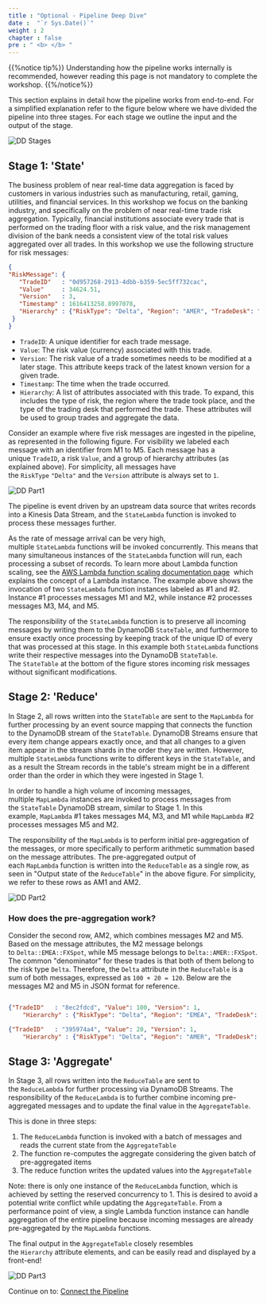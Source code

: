 ```yaml
---
title : "Optional - Pipeline Deep Dive"
date :  "`r Sys.Date()`" 
weight : 2
chapter : false
pre : " <b> </b> "
---
```


{{%notice tip%}}
Understanding how the pipeline works internally is recommended, however reading this page is not mandatory to complete the workshop.
{{%/notice%}}

This section explains in detail how the pipeline works from end-to-end. For a simplified explanation refer to the figure below where we have divided the pipeline into three stages. For each stage we outline the input and the output of the stage.

![DD Stages](/images/6/6.2/2.png)

## Stage 1: 'State'

The business problem of near real-time data aggregation is faced by customers in various industries such as manufacturing, retail, gaming, utilities, and financial services. In this workshop we focus on the banking industry, and specifically on the problem of near real-time trade risk aggregation. Typically, financial institutions associate every trade that is performed on the trading floor with a risk value, and the risk management division of the bank needs a consistent view of the total risk values aggregated over all trades. In this workshop we use the following structure for risk messages:

```json
{
"RiskMessage": {
   "TradeID"   : "0d957268-2913-4dbb-b359-5ec5ff732cac",
   "Value"     : 34624.51,
   "Version"   : 3,
   "Timestamp" : 1616413258.8997078,
   "Hierarchy" : {"RiskType": "Delta", "Region": "AMER", "TradeDesk": "FXSpot"}
 }
}
```

- `TradeID`: A unique identifier for each trade message.
- `Value`: The risk value (currency) associated with this trade.
- `Version`: The risk value of a trade sometimes needs to be modified at a later stage. This attribute keeps track of the latest known version for a given trade.
- `Timestamp`: The time when the trade occurred.
- `Hierarchy`: A list of attributes associated with this trade. To expand, this includes the type of risk, the region where the trade took place, and the type of the trading desk that performed the trade. These attributes will be used to group trades and aggregate the data.

Consider an example where five risk messages are ingested in the pipeline, as represented in the following figure. For visibility we labeled each message with an identifier from M1 to M5. Each message has a unique `TradeID`, a risk `Value`, and a group of hierarchy attributes (as explained above). For simplicity, all messages have the `RiskType` `"Delta"` and the `Version` attribute is always set to `1`.

![DD Part1](/images/6/6.2/3.png)

The pipeline is event driven by an upstream data source that writes records into a Kinesis Data Stream, and the `StateLambda` function is invoked to process these messages further.

As the rate of message arrival can be very high, multiple `StateLambda` functions will be invoked concurrently. This means that many simultaneous instances of the `StateLambda` function will run, each processing a subset of records. To learn more about Lambda function scaling, see the [AWS Lambda function scaling documentation page](https://docs.aws.amazon.com/lambda/latest/dg/invocation-scaling.html)  which explains the concept of a Lambda instance. The example above shows the invocation of two `StateLambda` function instances labeled as #1 and #2. Instance #1 processes messages M1 and M2, while instance #2 processes messages M3, M4, and M5.

The responsibility of the `StateLambda` function is to preserve all incoming messages by writing them to the DynamoDB `StateTable`, and furthermore to ensure exactly once processing by keeping track of the unique ID of every that was processed at this stage. In this example both `StateLambda` functions write their respective messages into the DynamoDB `StateTable`. The `StateTable` at the bottom of the figure stores incoming risk messages without significant modifications.

## Stage 2: 'Reduce'

In Stage 2, all rows written into the `StateTable` are sent to the `MapLambda` for further processing by an event source mapping that connects the function to the DynamoDB stream of the `StateTable`. DynamoDB Streams ensure that every item change appears exactly once, and that all changes to a given item appear in the stream shards in the order they are written. However, multiple `StateLambda` functions write to different keys in the `StateTable`, and as a result the Stream records in the table's stream might be in a different order than the order in which they were ingested in Stage 1.

In order to handle a high volume of incoming messages, multiple `MapLambda` instances are invoked to process messages from the `StateTable` DynamoDB stream, similar to Stage 1. In this example, `MapLambda` #1 takes messages M4, M3, and M1 while `MapLambda` #2 processes messages M5 and M2.

The responsibility of the `MapLambda` is to perform initial pre-aggregation of the messages, or more specifically to perform arithmetic summation based on the message attributes. The pre-aggregated output of each `MapLambda` function is written into the `ReduceTable` as a single row, as seen in "Output state of the `ReduceTable`" in the above figure. For simplicity, we refer to these rows as AM1 and AM2.

![DD Part2](/images/6/6.2/4.png)


### How does the pre-aggregation work?

Consider the second row, AM2, which combines messages M2 and M5. Based on the message attributes, the M2 message belongs to `Delta::EMEA::FXSpot`, while M5 message belongs to `Delta::AMER::FXSpot`. The common "denominator" for these trades is that both of them belong to the risk type `Delta`. Therefore, the `Delta` attribute in the `ReduceTable` is a sum of both messages, expressed as `100 + 20 = 120`. Below are the messages M2 and M5 in JSON format for reference.

```json

{"TradeID"   : "8ec2fdcd", "Value": 100, "Version": 1,
    "Hierarchy" : {"RiskType": "Delta", "Region": "EMEA", "TradeDesk": "FXSpot"} }

{"TradeID"   : "395974a4", "Value": 20, "Version": 1,
    "Hierarchy" : {"RiskType": "Delta", "Region": "AMER", "TradeDesk": "FXSpot"} }
```

## Stage 3: 'Aggregate'

In Stage 3, all rows written into the `ReduceTable` are sent to the `ReduceLambda` for further processing via DynamoDB Streams. The responsibility of the `ReduceLambda` is to further combine incoming pre-aggregated messages and to update the final value in the `AggregateTable`.

This is done in three steps:

1. The `ReduceLambda` function is invoked with a batch of messages and reads the current state from the `AggregateTable`
2. The function re-computes the aggregate considering the given batch of pre-aggregated items
3. The reduce function writes the updated values into the `AggregateTable`

Note: there is only one instance of the `ReduceLambda` function, which is achieved by setting the reserved concurrency to 1. This is desired to avoid a potential write conflict while updating the `AggregateTable`. From a performance point of view, a single Lambda function instance can handle aggregation of the entire pipeline because incoming messages are already pre-aggregated by the `MapLambda` functions.

The final output in the `AggregateTable` closely resembles the `Hierarchy` attribute elements, and can be easily read and displayed by a front-end!

![DD Part3](/images/6/6.2/4.png)

Continue on to: [Connect the Pipeline](https://catalog.workshops.aws/dynamodb-labs/en-US/event-driven-architecture/ex2pipeline)